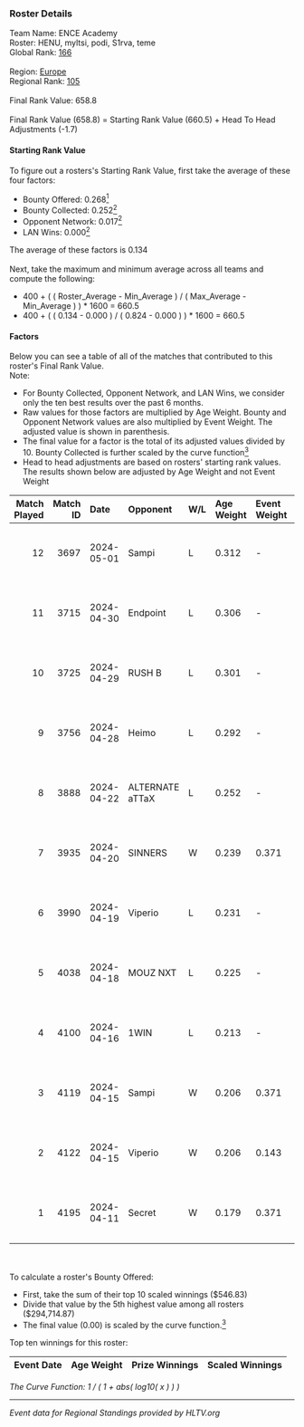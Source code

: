 ### Roster Details<br />
Team Name: ENCE Academy<br />
Roster: HENU, myltsi, podi, S1rva, teme<br />
Global Rank: [166](../../standings_global_2024_09_11.md)<br />
<br />
Region: [Europe]( ../../standings_europe_2024_09_11.md)<br />
Regional Rank: [105]( ../../standings_europe_2024_09_11.md)<br />
<br />
Final Rank Value:  658.8<br />
<br />
Final Rank Value (658.8) = Starting Rank Value (660.5) + Head To Head Adjustments (-1.7)<br />

#### Starting Rank Value<br />
To figure out a rosters's Starting Rank Value, first take the average of these four factors:<br />
- Bounty Offered: 0.268[<sup>1</sup>](#table2)
- Bounty Collected: 0.252[<sup>2</sup>](#table1)
- Opponent Network: 0.017[<sup>2</sup>](#table1)
- LAN Wins: 0.000[<sup>2</sup>](#table1)

The average of these factors is 0.134<br />
<br />
Next, take the maximum and minimum average across all teams and compute the following:<br />
- 400 + ( ( Roster_Average - Min_Average ) / ( Max_Average - Min_Average ) ) * 1600 = 660.5
- 400 + ( ( 0.134 - 0.000 ) / ( 0.824 - 0.000 ) ) * 1600 = 660.5


#### Factors<br />
Below you can see a table of all of the matches that contributed to this roster's Final Rank Value.<br />
Note:<br />

- For Bounty Collected, Opponent Network, and LAN Wins, we consider only the ten best results over the past 6 months.
- Raw values for those factors are multiplied by Age Weight. Bounty and Opponent Network values are also multiplied by Event Weight. The adjusted value is shown in parenthesis.
- The final value for a factor is the total of its adjusted values divided by 10. Bounty Collected is further scaled by the curve function[<sup>3</sup>](#curveFunction)
- Head to head adjustments are based on rosters' starting rank values. The results shown below are adjusted by Age Weight and not Event Weight
<span id="table1"></span><br />


| Match Played | Match ID | Date       | Opponent        | W/L | Age Weight | Event Weight | Bounty Collected | Opponent Network | LAN Wins  | H2H Adj. | Roster                          |
| -: | -: | :- | :- | :- | :- | :- | :- | :- | :- | -: | :- |
|           12 |     3697 | 2024-05-01 | Sampi           | L   | 0.312      | -            | -                | -                | -         |    -1.87 | HENU, myltsi, podi, S1rva, teme |
|           11 |     3715 | 2024-04-30 | Endpoint        | L   | 0.306      | -            | -                | -                | -         |    -1.20 | HENU, myltsi, podi, S1rva, teme |
|           10 |     3725 | 2024-04-29 | RUSH B          | L   | 0.301      | -            | -                | -                | -         |    -2.49 | HENU, myltsi, podi, S1rva, teme |
|            9 |     3756 | 2024-04-28 | Heimo           | L   | 0.292      | -            | -                | -                | -         |    -4.91 | HENU, myltsi, podi, S1rva, teme |
|            8 |     3888 | 2024-04-22 | ALTERNATE aTTaX | L   | 0.252      | -            | -                | -                | -         |    -0.96 | HENU, myltsi, podi, S1rva, teme |
|            7 |     3935 | 2024-04-20 | SINNERS         | W   | 0.239      | 0.371        | 0.092 (0.008)    | 1.000 (0.089)    | 0 (0.000) |     7.08 | HENU, myltsi, podi, S1rva, teme |
|            6 |     3990 | 2024-04-19 | Viperio         | L   | 0.231      | -            | -                | -                | -         |    -4.33 | HENU, myltsi, podi, S1rva, teme |
|            5 |     4038 | 2024-04-18 | MOUZ NXT        | L   | 0.225      | -            | -                | -                | -         |    -1.06 | HENU, myltsi, podi, S1rva, teme |
|            4 |     4100 | 2024-04-16 | 1WIN            | L   | 0.213      | -            | -                | -                | -         |    -1.58 | HENU, myltsi, podi, S1rva, teme |
|            3 |     4119 | 2024-04-15 | Sampi           | W   | 0.206      | 0.371        | 0.032 (0.002)    | 1.000 (0.076)    | 0 (0.000) |     5.22 | HENU, myltsi, podi, S1rva, teme |
|            2 |     4122 | 2024-04-15 | Viperio         | W   | 0.206      | 0.143        | 0.001 (0.000)    | 0.016 (0.000)    | 0 (0.000) |     2.67 | HENU, myltsi, podi, S1rva, teme |
|            1 |     4195 | 2024-04-11 | Secret          | W   | 0.179      | 0.371        | 0.000 (0.000)    | 0.021 (0.001)    | 0 (0.000) |     1.72 | HENU, myltsi, podi, S1rva, teme |

<br />
<span id="table2"></span><br />
To calculate a roster's Bounty Offered:<br />

- First, take the sum of their top 10 scaled winnings ($546.83)
- Divide that value by the 5th highest value among all rosters ($294,714.87)
- The final value (0.00) is scaled by the curve function.[<sup>3</sup>](#curveFunction)

Top ten winnings for this roster:<br />

| Event Date | Age Weight | Prize Winnings | Scaled Winnings |
| :- | -: | :- | :- |


<span id="curveFunction"></span>_The Curve Function: 1 / ( 1 + abs( log10( x ) ) )_<br />

---
_Event data for Regional Standings provided by HLTV.org_<br />
